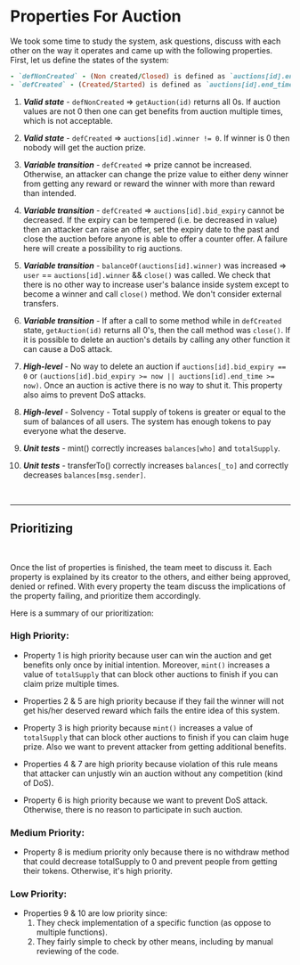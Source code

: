 # Properties For Auction

We took some time to study the system, ask questions, discuss with each other on the way it operates and came up with the following properties.
First, let us define the states of the system:

```ruby
- `defNonCreated` - (Non created/Closed) is defined as `auctions[id].end_time` is 0.
- `defCreated` - (Created/Started) is defined as `auctions[id].end_time` is not 0.
```

1. ***Valid state*** - `defNonCreated` => `getAuction(id)` returns all 0s. If auction values are not 0 then one can get benefits from auction multiple times, which is not acceptable.

2. ***Valid state*** - `defCreated` => `auctions[id].winner != 0`. If winner is 0 then nobody will get the auction prize.

3. ***Variable transition*** - `defCreated` => prize cannot be increased. Otherwise, an attacker can change the prize value to either deny winner from getting any reward or reward the winner with more than reward than intended. 

4. ***Variable transition*** - `defCreated` => `auctions[id].bid_expiry` cannot be decreased. If the expiry can be tempered (i.e. be decreased in value) then an attacker can raise an offer, set the expiry date to the past and close the auction before anyone is able to offer a counter offer. A failure here will create a possibility to rig auctions.

5. ***Variable transition*** - `balanceOf(auctions[id].winner)` was increased => `user` == `auctions[id].winner` && `close()` was called. We check that there is no other way to increase user's balance inside system except to become a winner and call `close()` method. We don't consider external transfers.

6. ***Variable transition*** - If after a call to some method while in `defCreated` state, `getAuction(id)` returns all 0's, then the call method was `close()`. If it is possible to delete an auction's details by calling any other function it can cause a DoS attack.

7. ***High-level*** - No way to delete an auction if `auctions[id].bid_expiry == 0` or `(auctions[id].bid_expiry >= now || auctions[id].end_time >= now)`. Once an auction is active there is no way to shut it. This property also aims to prevent DoS attacks.

8. ***High-level*** - Solvency - Total supply of tokens is greater or equal to the sum of balances of all users. The system has enough tokens to pay everyone what the deserve.

9. ***Unit tests*** - mint() correctly increases `balances[who]` and `totalSupply`.

10. ***Unit tests*** - transferTo() correctly increases `balances[_to]` and correctly decreases `balances[msg.sender]`.

</br>

---

## Prioritizing

</br>

Once the list of properties is finished, the team meet to discuss it. Each property is explained by its creator to the others, and either being approved, denied or refined.
With every property the team discuss the implications of the property failing, and prioritize them accordingly.

Here is a summary of our prioritization:

### High Priority:

- Property 1 is high priority because user can win the auction and get benefits only once by initial intention. Moreover, `mint()` increases a value of `totalSupply` that can block other auctions to finish if you can claim prize multiple times.

- Properties 2 & 5 are high priority because if they fail the winner will not get his/her deserved reward which fails the entire idea of this system.

- Property 3 is high priority because `mint()` increases a value of `totalSupply` that can block other auctions to finish if you can claim huge prize. Also we want to prevent attacker from getting additional benefits.

- Properties 4 & 7 are high priority because violation of this rule means that attacker can unjustly win an auction without any competition (kind of DoS).

- Property 6 is high priority because we want to prevent DoS attack. Otherwise, there is no reason to participate in such auction.

### Medium Priority:

- Property 8 is medium priority only because there is no withdraw method that could decrease totalSupply to 0 and prevent people from getting their tokens. Otherwise, it's high priority.

### Low Priority:

- Properties 9 & 10 are low priority since:
    1. They check implementation of a specific function (as oppose to multiple functions).
    2. They fairly simple to check by other means, including by manual reviewing of the code.